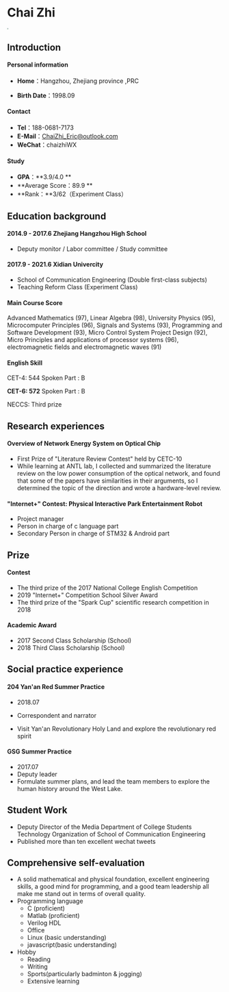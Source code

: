 # Chai Zhi

<img src="https://chaizhieric.github.io/Pic/white.jpg" style="zoom: 20%"> 

## Introduction

#### Personal information

- **Home**：Hangzhou, Zhejiang province ,PRC                             

- **Birth Date**：1998.09

#### Contact

- **Tel**：188-0681-7173   
- **E-Mail**：ChaiZhi_Eric@outlook.com   
-  **WeChat**：chaizhiWX

#### Study 

- **GPA**：**3.9/4.0  **       
- **Average Score：89.9 **
- **Rank：**3/62（Experiment Class）

## Education background

#### 2014.9 - 2017.6 Zhejiang Hangzhou High School

- Deputy monitor / Labor committee / Study committee

#### 2017.9 - 2021.6 Xidian Univercity 

- School of Communication Engineering (Double first-class subjects)
- Teaching Reform Class (Experiment Class)

#### Main Course Score

Advanced Mathematics (97), Linear Algebra (98), University Physics (95), Microcomputer Principles (96), Signals and Systems (93), Programming and Software Development (93), Micro Control System Project Design (92), Micro Principles and applications of processor systems (96), electromagnetic fields and electromagnetic waves (91)

#### English Skill

CET-4:  544  Spoken Part : B

**CET-6:  572**  Spoken Part : B

NECCS: Third prize

## Research experiences

#### Overview of Network Energy System on Optical Chip

- First Prize of "Literature Review Contest" held by CETC-10
- While learning at ANTL lab, I collected and summarized the literature review on the low power consumption of the optical network, and found that some of the papers have similarities in their arguments, so I determined the topic of the direction and wrote a hardware-level review.

#### "Internet+" Contest: Physical Interactive Park Entertainment Robot 

- Project manager
- Person in charge of c language part
- Secondary Person in charge of STM32 & Android part

## Prize

#### Contest

- The third prize of the 2017 National College English Competition
- 2019 "Internet+" Competition School Silver Award
- The third prize of the "Spark Cup" scientific research competition in 2018

#### Academic Award

- 2017 Second Class Scholarship (School)
- 2018 Third Class Scholarship (School)

## Social practice experience

#### 204 Yan'an Red Summer Practice

- 2018.07 

- Correspondent and narrator
- Visit Yan'an Revolutionary Holy Land and explore the revolutionary red spirit

#### GSG Summer Practice

- 2017.07
- Deputy leader
- Formulate summer plans, and lead the team members to explore the human history around the West Lake.

## Student Work

- Deputy Director of the Media Department of College Students Technology Organization of School of Communication Engineering 
- Published more than ten excellent  wechat tweets

## Comprehensive self-evaluation

- A solid mathematical and physical foundation, excellent engineering skills, a good mind for programming, and a good team leadership all make me stand out in terms of overall quality.
- Programming language 
  - C (proficient)
  - Matlab (proficient)
  - Verilog HDL
  - Office
  - Linux (basic understanding)
  - javascript(basic understanding)
- Hobby
  - Reading
  - Writing
  - Sports(particularly badminton & jogging)
  - Extensive learning